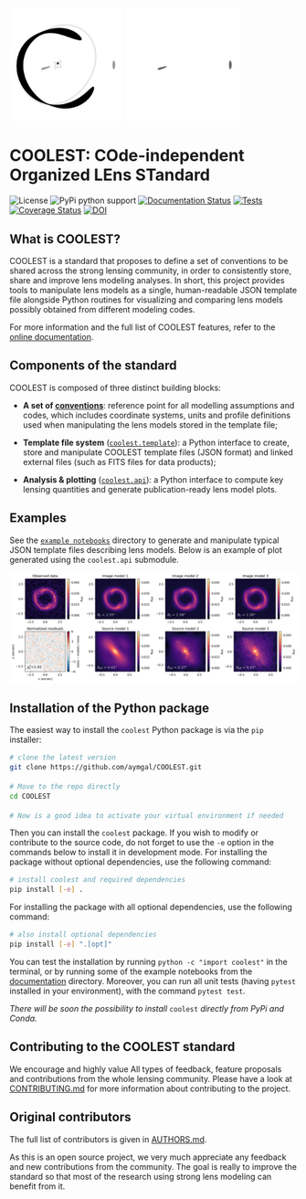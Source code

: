 <img src="docs/_static/coolest_logo.png#gh-light-mode-only" width="200" alt="COOLEST logo" />
<img src="docs/_static/coolest_logo_dark_bg.png#gh-dark-mode-only" width="200" alt="COOLEST logo" />

# COOLEST: COde-independent Organized LEns STandard

![License](https://img.shields.io/github/license/aymgal/COOLEST)
![PyPi python support](https://img.shields.io/badge/Python-3.7-blue)
[![Documentation Status](https://readthedocs.org/projects/coolest/badge/?version=latest)](https://coolest.readthedocs.io/en/latest/?badge=latest)
[![Tests](https://github.com/aymgal/COOLEST/actions/workflows/python-package.yml/badge.svg?branch=main)](https://github.com/aymgal/COOLEST/actions/workflows/python-package.yml)
[![Coverage Status](https://coveralls.io/repos/github/aymgal/COOLEST/badge.svg)](https://coveralls.io/github/aymgal/COOLEST)
[![DOI](https://zenodo.org/badge/DOI/10.5281/zenodo.8207512.svg)](https://doi.org/10.5281/zenodo.8207512)

## What is COOLEST?

COOLEST is a standard that proposes to define a set of conventions to be shared across the strong lensing community, in order to consistently store, share and improve lens modeling analyses. In short, this project provides tools to manipulate lens models as a single, human-readable JSON template file alongside Python routines for visualizing and comparing lens models possibly obtained from different modeling codes.

For more information and the full list of COOLEST features, refer to the [online documentation](https://coolest.readthedocs.io/en/latest/).

## Components of the standard

COOLEST is composed of three distinct building blocks:

- __A set of [conventions](docs/conventions.md)__: reference point for all modelling assumptions and codes, which includes coordinate systems, units and profile definitions used when manipulating the lens models stored in the template file;

- __Template file system__ ([`coolest.template`](coolest/template/)): a Python interface to create, store and manipulate COOLEST template files (JSON format) and linked external files (such as FITS files for data products);

- __Analysis & plotting__ ([`coolest.api`](coolest/template/)): a Python interface to compute key lensing quantities and generate publication-ready lens model plots.

## Examples

See the [`example notebooks`](docs/notebooks) directory to generate and manipulate typical JSON template files describing lens models. Below is an example of plot generated using the `coolest.api` submodule.

![Example lens model comparison using the COOLEST plotting and analysis capabilities](joss/coolest_plot_example.png)

## Installation of the Python package

The easiest way to install the `coolest` Python package is via the `pip` installer:
```bash
# clone the latest version
git clone https://github.com/aymgal/COOLEST.git

# Move to the repo directly
cd COOLEST

# Now is a good idea to activate your virtual environment if needed
```

Then you can install the `coolest` package. If you wish to modify or contribute to the source code, do not forget to use the `-e` option in the commands below to install it in development mode. For installing the package without optional dependencies, use the following command:
```bash
# install coolest and required dependencies
pip install [-e] .
```
For installing the package with all optional dependencies, use the following command:
```bash
# also install optional dependencies
pip install [-e] ".[opt]"
```

You can test the installation by running `python -c "import coolest"` in the terminal, or by running some of the example notebooks from the [documentation](docs/notebooks) directory. Moreover, you can run all unit tests (having `pytest` installed in your environment), with the command `pytest test`.

_There will be soon the possibility to install_ `coolest` _directly from PyPi and Conda._


## Contributing to the COOLEST standard

We encourage and highly value All types of feedback, feature proposals and contributions from the whole lensing community. Please have a look at [CONTRIBUTING.md](CONTRIBUTING.md) for more information about contributing to the project.


## Original contributors

The full list of contributors is given in [AUTHORS.md](AUTHORS.md).

As this is an open source project, we very much appreciate any feedback and new contributions from the community. The goal is really to improve the standard so that most of the research using strong lens modeling can benefit from it.
